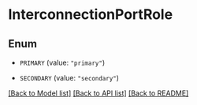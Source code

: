 # InterconnectionPortRole

## Enum


* `PRIMARY` (value: `"primary"`)

* `SECONDARY` (value: `"secondary"`)


[[Back to Model list]](../README.md#documentation-for-models) [[Back to API list]](../README.md#documentation-for-api-endpoints) [[Back to README]](../README.md)


